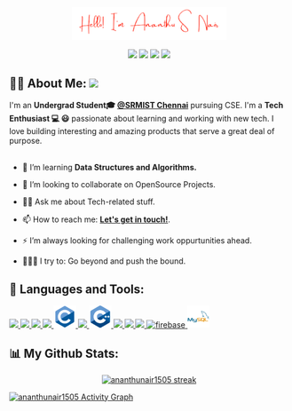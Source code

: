 <p align="center"><img width="55%" src="./assets/gh-readme-header2.png" /></p>

<p align="center">
<a href = "https://www.linkedin.com/in/ananthu-nair-00a5771b7"><img src="https://img.icons8.com/fluent/48/000000/linkedin.png"/></a>
<a href = "https://twitter.com/Ananthu62269053?t=7pK2zpwqkjrC_O6kvFNs3g&s=08"><img src="https://img.icons8.com/fluent/48/000000/twitter.png"/></a>
<a href = "https://www.instagram.com/___ananthu__nair___/"><img src="https://img.icons8.com/fluent/48/000000/instagram-new.png"/></a>
<a href = "https://www.facebook.com/anandhu.nair.18"><img src="https://img.icons8.com/color/48/000000/facebook"/></a>
</p>

## 🙋‍♂️ About Me: <img src="https://media.giphy.com/media/VgCDAzcKvsR6OM0uWg/giphy.gif" width="50">
 
I'm an **Undergrad Student🎓 [@SRMIST Chennai](https://www.srmist.edu.in/)** pursuing CSE. I'm a **Tech Enthusiast 💻 😃** passionate about learning and working with new tech. I love building interesting and amazing products that serve a great deal of purpose. <br/><br/>

- 🌱 I’m learning **Data Structures and Algorithms.**

- 👯 I’m looking to collaborate on OpenSource Projects.

- 👨‍💻 Ask me about  Tech-related stuff.

- 📫 How to reach me: **[Let's get in touch!](mailto:anandhun2001@gmail.com)**.

- ⚡ I’m always looking for challenging work oppurtunities ahead.
- 🧗🏾‍♀️ I try to: Go beyond and push the bound.



## 🚀 Languages and Tools:

<p align="left">
    <a href="https://www.python.org" target="_blank"> <img src="https://img.icons8.com/color/48/000000/python.png"/> </a>
    <a href="https://www.java.com" target="_blank"> <img src="https://img.icons8.com/color/48/000000/java-coffee-cup-logo.png"/> </a>
    <a href="https://developer.mozilla.org/en-US/docs/Web/JavaScript" target="_blank"> <img src="https://img.icons8.com/color/48/000000/javascript.png"/> </a>
    <a href="https://developer.android.com/studio" target="_blank"> <img src="https://img.icons8.com/color/48/000000/android-studio.png"/> </a>
    <a href="https://www.cprogramming.com/" target="_blank"> <img src="https://raw.githubusercontent.com/devicons/devicon/master/icons/c/c-original.svg" alt="c" width="40" height="40"/> </a>
    <a href="https://www.w3.org/html/" target="_blank"> <img src="https://img.icons8.com/color/48/000000/html-5.png"/> </a>
    <a href="https://www.w3schools.com/cpp/" target="_blank"> <img src="https://raw.githubusercontent.com/devicons/devicon/master/icons/cplusplus/cplusplus-original.svg" alt="cplusplus" width="40" height="40"/> </a>
    <a href="https://www.w3schools.com/css/" target="_blank"> <img src="https://img.icons8.com/color/48/000000/css3.png"/> </a> 
    <a href="https://getbootstrap.com" target="_blank"> <img src="https://img.icons8.com/color/48/000000/bootstrap.png"/> </a>
    <a href="https://docs.github.com/en/organizations" target="_blank"> <img src="https://img.icons8.com/color/48/000000/github.png"/> </a>
    <a href="https://firebase.google.com/" target="_blank"> <img src="https://www.vectorlogo.zone/logos/firebase/firebase-icon.svg" alt="firebase" width="40" height="40"/> </a>
    <a href="https://www.mysql.com/" target="_blank"> <img src="https://raw.githubusercontent.com/devicons/devicon/master/icons/mysql/mysql-original-wordmark.svg" alt="mysql" width="40" height="40"/> </a>
    
<!-- 
<p align="left"><a href="https://github.com/PriyeshGangrade26/github-readme-stats"><img align="l" src="https://github-readme-stats.vercel.app/api/top-langs/?username=PriyeshGangrade26&layout=compact&theme=chartreuse-dark"/></a></p>
 -->
## 📊 My Github Stats:
<p align="center">
    <a href="https://github.com/ananthunair1505/github-readme-streak-stats">
        <img title="🔥 Get streak stats for your profile at git.io/streak-stats" alt="ananthunair1505 streak" src="https://github-readme-streak-stats.herokuapp.com/?user=ananthunair1505&theme=black-ice&stroke=0000&background=060A0CD0"/>
    </a>
</p>


<a href="https://github.com/ananthunair1505/github-readme-activity-graph"><img alt="ananthunair1505 Activity Graph" src="https://activity-graph.herokuapp.com/graph?username=ananthunair1505&bg_color=0D1117&color=5BCDEC&line=5BCDEC&point=FFFFFF&hide_border=true" /></a>


